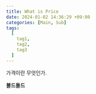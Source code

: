 ```yaml
---
title: What is Price
date: 2024-01-02 14:36:29 +09:00
categories: [Main, Sub]
tags:
  [
    tag1,
    tag2,
    tag3
  ]
---
```


가격이란 무엇인가.

**볼드돌드**